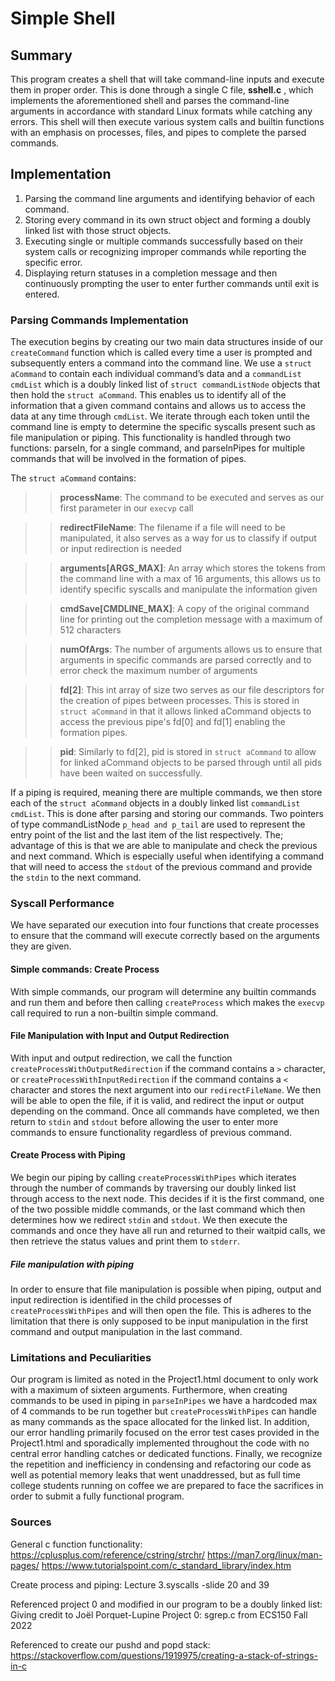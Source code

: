 # Simple Shell

## Summary

This program creates a shell that will take command-line inputs and execute
them in proper order. This is done through a single C file, **sshell.c** , 
which implements the aforementioned shell and parses the command-line 
arguments in accordance with standard Linux formats while catching any errors. This shell will then execute various system calls and builtin functions with 
an emphasis on processes, files, and pipes to complete the parsed commands.

## Implementation

1. Parsing the command line arguments and identifying behavior of each 
command.
2. Storing every command in its own struct object and forming a doubly linked 
list with those struct objects. 
3. Executing single or multiple commands successfully based on their system 
calls or recognizing improper commands while reporting the specific error.
4. Displaying return statuses in a completion message and then continuously
prompting the user to enter further commands until exit is entered.

### Parsing Commands Implementation

The execution begins by creating our two main data structures inside of our 
`createCommand` function which is called every time a user is prompted and 
subsequently enters a command into the command line. We use a `struct aCommand` 
to contain each individual command’s data and a `commandList cmdList` which is 
a doubly linked list of `struct commandListNode` objects that then hold the 
`struct aCommand`. This enables us to identify all of the information that a 
given command contains and allows us to access the data at any time through 
`cmdList`. We iterate through each token until the command line is empty to 
determine the specific syscalls present such as file manipulation or piping.
This functionality is handled through two functions: parseIn, for a single 
command, and parseInPipes for multiple commands that will be involved in the
formation of pipes. 

The `struct aCommand` contains: <br> 
>>**processName**: The command
to be executed and serves as our first parameter in our `execvp` call <br>

>>**redirectFileName**: The filename if a file will need to be manipulated, it
also serves as a way for us to classify if output or input redirection is
needed <br>

>>**arguments[ARGS_MAX]**: An array which stores the tokens from the command
line with a max of 16 arguments, this allows us to identify specific
syscalls and manipulate the information given <br>  

>>**cmdSave[CMDLINE_MAX]**: A
copy of the original command line for printing out the completion message with 
a maximum of 512 characters<br>

>>**numOfArgs**: The number of arguments allows us to
ensure that arguments in specific commands are parsed correctly and to error
check the maximum number of arguments <br>

>>**fd[2]**: This int array of size two serves as our file descriptors for the
creation of pipes between processes. This is stored in `struct aCommand` in
that it allows linked aCommand objects to access the previous pipe's fd[0]
and fd[1] enabling the formation pipes. <br>

>>**pid**: Similarly to fd[2], pid is stored in `struct aCommand` to allow for
linked aCommand objects to be parsed through until all pids have been waited on
successfully. <br>

If a piping is required, meaning there are multiple commands, we then store
each of the `struct aCommand` objects in a doubly linked list 
`commandList cmdList`. This is done after parsing and storing our commands. Two
pointers of type commandListNode `p_head and p_tail` are used to represent the
entry point of the list and the last item of the list respectively. The;
advantage of this is that we are able to manipulate and check the previous and
next command. Which is especially useful when identifying a command that will
need to access the `stdout` of the previous command and provide the `stdin` to
the next command.

### Syscall Performance

We have separated our execution into four functions that create processes to
ensure that the command will execute correctly based on the arguments they are
given.

#### Simple commands: Create Process

With simple commands, our program will determine any builtin commands and run
them and before then calling `createProcess` which makes the `execvp` call
required to run a non-builtin simple command.

#### File Manipulation with Input and Output Redirection

With input and output redirection, we call the function  
`createProcessWithOutputRedirection` if the command contains a `>` character,
or `createProcessWithInputRedirection` if the command contains a `<` character
and stores the next argument into our `redirectFileName`. We then will be able
to open the file, if it is valid, and redirect the input or output depending on
the command. Once all commands have completed, we then return to `stdin` and 
`stdout` before allowing the user to enter more commands to ensure
functionality regardless of previous command.

#### Create Process with Piping

We begin our piping by calling `createProcessWithPipes` which iterates through
the number of commands by traversing our doubly linked list through access to
the next node. This decides if it is the first command, one of the two possible
middle commands, or the last command which then determines how we redirect 
`stdin` and `stdout`. We then execute the commands and once they have all run
and returned to their waitpid calls, we then retrieve the status values and
print them to `stderr`.

##### File manipulation with piping

In order to ensure that file manipulation is possible when piping, output and
input redirection is identified in the child processes of 
`createProcessWithPipes` and will then open the file. This is adheres to the 
limitation that there is only supposed to be input manipulation in the first 
command and output manipulation in the last command.

### Limitations and Peculiarities

Our program is limited as noted in the Project1.html document to only work with
a maximum of sixteen arguments. Furthermore, when creating commands to be used
in piping in `parseInPipes` we have a hardcoded max of 4 commands to be run 
together but `createProcessWithPipes` can handle as many commands as the space
allocated for the linked list. In addition, our error handling primarily
focused on the error test cases provided in the Project1.html and sporadically
implemented throughout the code with no central error handling catches or
dedicated functions. Finally, we recognize the repetition and inefficiency in
condensing and refactoring our code as well as potential memory leaks that went
unaddressed, but as full time college students running on coffee we are 
prepared to face the sacrifices in order to submit a fully functional program. 

### Sources 
General c function functionality:
https://cplusplus.com/reference/cstring/strchr/
https://man7.org/linux/man-pages/
https://www.tutorialspoint.com/c_standard_library/index.htm

Create process and piping:
Lecture 3.syscalls -slide 20 and 39

Referenced project 0 and modified in our program to be a doubly linked list:<br>
Giving credit to Joël Porquet-Lupine Project 0: sgrep.c from ECS150 Fall 2022 

Referenced to create our pushd and popd stack:
https://stackoverflow.com/questions/1919975/creating-a-stack-of-strings-in-c